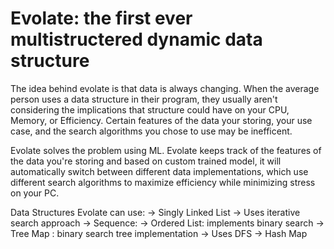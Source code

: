# Evolate: the first ever multistructered dynamic data structure

The idea behind evolate is that data is always changing. When the average person uses a data structure in their program, they usually aren't
considering the implications that structure could have on your CPU, Memory, or Efficiency. Certain features of the data your storing, your use case, and the search algorithms you chose to use may be inefficent. 

Evolate solves the problem using ML. Evolate keeps track of the features of the data you're storing and based on custom trained model, it will automatically switch between different data implementations, which use different search algorithms to maximize efficiency while minimizing stress on your PC. 

Data Structures Evolate can use:
    -> Singly Linked List
        -> Uses iterative search approach
    -> Sequence:
        -> Ordered List: implements binary search
    -> Tree Map : binary search tree implementation
        -> Uses DFS
    -> Hash Map

